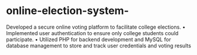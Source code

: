 # online-election-system-
Developed a secure online voting platform to facilitate college elections. • Implemented user authentication to ensure only college students could participate. • Utilized PHP for backend development and MySQL for database management to store and track user credentials and voting results

